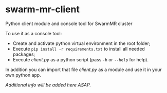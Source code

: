 # swarm-mr-client
Python client module and console tool for SwarmMR cluster

To use it as a console tool:
* Create and activate python virtual environment in the root folder;
* Execute `pip install -r requirements.txt` to install all needed packages;
* Execute _client.py_ as a python script (pass `-h` or `--help` for help).

In addition you can import that file _client.py_ as a module and use it in your own python app.

*Additional info will be added here ASAP.*
